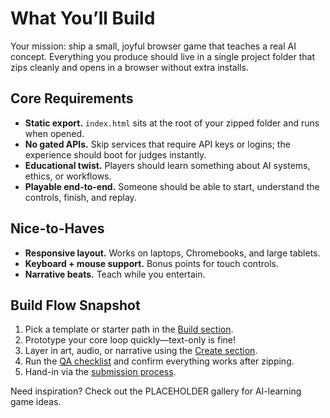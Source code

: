 # What You’ll Build

Your mission: ship a small, joyful browser game that teaches a real AI concept. Everything you produce should live in a single project folder that zips cleanly and opens in a browser without extra installs.

## Core Requirements

- **Static export.** `index.html` sits at the root of your zipped folder and runs when opened.
- **No gated APIs.** Skip services that require API keys or logins; the experience should boot for judges instantly.
- **Educational twist.** Players should learn something about AI systems, ethics, or workflows.
- **Playable end-to-end.** Someone should be able to start, understand the controls, finish, and replay.

## Nice-to-Haves

- **Responsive layout.** Works on laptops, Chromebooks, and large tablets.
- **Keyboard + mouse support.** Bonus points for touch controls.
- **Narrative beats.** Teach while you entertain.

## Build Flow Snapshot

1. Pick a template or starter path in the [Build section](/build/technical-requirements).
2. Prototype your core loop quickly—text-only is fine!
3. Layer in art, audio, or narrative using the [Create section](/create/prompting-for-non-coders).
4. Run the [QA checklist](/ship/qa-checklist) and confirm everything works after zipping.
5. Hand-in via the [submission process](/ship/submission-rules).

Need inspiration? Check out the PLACEHOLDER gallery for AI-learning game ideas.
